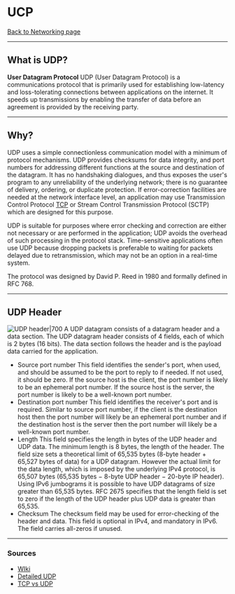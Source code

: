 # UCP
[Back to Networking page](../index.md)
- --
## What is UDP?
**User Datagram Protocol**
UDP (User Datagram Protocol) is a communications protocol that is primarily used for establishing low-latency and loss-tolerating connections between applications on the internet. It speeds up transmissions by enabling the transfer of data before an agreement is provided by the receiving party.
- --
## Why?
UDP uses a simple connectionless communication model with a minimum of protocol mechanisms. UDP provides checksums for data integrity, and port numbers for addressing different functions at the source and destination of the datagram. It has no handshaking dialogues, and thus exposes the user's program to any unreliability of the underlying network; there is no guarantee of delivery, ordering, or duplicate protection. If error-correction facilities are needed at the network interface level, an application may use Transmission Control Protocol [TCP](TCP.md) or Stream Control Transmission Protocol (SCTP) which are designed for this purpose.

UDP is suitable for purposes where error checking and correction are either not necessary or are performed in the application; UDP avoids the overhead of such processing in the protocol stack. Time-sensitive applications often use UDP because dropping packets is preferable to waiting for packets delayed due to retransmission, which may not be an option in a real-time system.

The protocol was designed by David P. Reed in 1980 and formally defined in RFC 768.
- --
## UDP Header
![UDP header|700](https://i2.wp.com/ipwithease.com/wp-content/uploads/2018/01/091-udp-user-datagram-protocol-01.png)
A UDP datagram consists of a datagram header and a data section. The UDP datagram header consists of 4 fields, each of which is 2 bytes (16 bits). The data section follows the header and is the payload data carried for the application.

- Source port number
	This field identifies the sender's port, when used, and should be assumed to be the port to reply to if needed. If not used, it should be zero. If the source host is the client, the port number is likely to be an ephemeral port number. If the source host is the server, the port number is likely to be a well-known port number.
- Destination port number
	This field identifies the receiver's port and is required. Similar to source port number, if the client is the destination host then the port number will likely be an ephemeral port number and if the destination host is the server then the port number will likely be a well-known port number.
- Length
	This field specifies the length in bytes of the UDP header and UDP data. The minimum length is 8 bytes, the length of the header. The field size sets a theoretical limit of 65,535 bytes (8-byte header + 65,527 bytes of data) for a UDP datagram. However the actual limit for the data length, which is imposed by the underlying IPv4 protocol, is 65,507 bytes (65,535 bytes − 8-byte UDP header − 20-byte IP header).
	Using IPv6 jumbograms it is possible to have UDP datagrams of size greater than 65,535 bytes. RFC 2675 specifies that the length field is set to zero if the length of the UDP header plus UDP data is greater than 65,535.
- Checksum
	The checksum field may be used for error-checking of the header and data. This field is optional in IPv4, and mandatory in IPv6. The field carries all-zeros if unused.

- --
### Sources
- [WIki](https://en.wikipedia.org/wiki/User_Datagram_Protocol)
- [Detailed UDP](https://youtu.be/HF_znV8x9a0)
- [TCP vs UDP](https://youtu.be/uwoD5YsGACg)